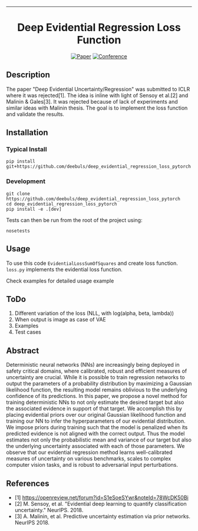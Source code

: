 ---

<div align="center">    
 
# Deep Evidential Regression Loss Function

[![Paper](http://img.shields.io/badge/paper-arxiv.1001.2234-B31B1B.svg)](https://arxiv.org/abs/1910.02600)
[![Conference](http://img.shields.io/badge/ICLR-2020-4b44ce.svg)](https://openreview.net/forum?id=S1eSoeSYwr)

<!--  
Conference   
-->   
</div>
 
## Description   
The paper "Deep Evidential Uncertainty/Regression" was submitted to ICLR where
it was rejected[1]. The idea is inline with light of Sensoy et al.[2] and Malinin & Gales[3].
It was rejected because of lack of experiments and similar ideas with Malinin thesis.
The goal is to implement the loss function and validate the results.


## Installation

### Typical Install
```
pip install git+https://github.com/deebuls/deep_evidential_regression_loss_pytorch
```

### Development
```
git clone https://github.com/deebuls/deep_evidential_regression_loss_pytorch
cd deep_evidential_regression_loss_pytorch
pip install -e .[dev]
```

Tests can then be run from the root of the project using:
```
nosetests
```

## Usage

To use this code `EvidentialLossSumOfSquares` and create loss function. `loss.py`
implements the evidential loss function.

Check examples for detailed usage example

## ToDo

1. Different variation of the loss (NLL, with log(alpha, beta, lambda))
2. When output is image as case of VAE
3. Examples
4. Test cases


## Abstract
Deterministic neural networks (NNs) are increasingly being deployed in safety
critical domains, where calibrated, robust and efficient measures of
uncertainty are crucial. While it is possible to train regression networks to
output the parameters of a probability distribution by maximizing a Gaussian
likelihood function, the resulting model remains oblivious to the underlying
confidence of its predictions. In this paper, we propose a novel method for
training deterministic NNs to not only estimate the desired target but also the
associated evidence in support of that target. We accomplish this by  placing
evidential priors over our original Gaussian likelihood function and training
our NN to infer the hyperparameters of our evidential distribution. We impose
priors during training such that the model is penalized when its predicted
evidence is not aligned with the correct output. Thus the model estimates not
only the probabilistic mean and variance of our target but also the underlying
uncertainty associated with each of those parameters. We observe that our
evidential regression method learns well-calibrated measures of uncertainty on
various benchmarks, scales to complex computer vision tasks, and is robust to
adversarial input perturbations.

## References
* [1] https://openreview.net/forum?id=S1eSoeSYwr&noteId=78WcDK50Bi
* [2] M. Sensoy, et al. "Evidential deep learning to quantify classification uncertainty." NeurIPS. 2018.
* [3] A. Malinin, et al. Predictive uncertainty estimation via prior networks. NeurIPS 2018.
